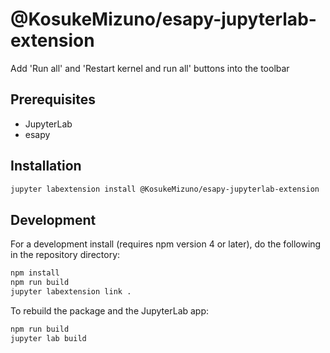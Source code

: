 # @KosukeMizuno/esapy-jupyterlab-extension

Add 'Run all' and 'Restart kernel and run all' buttons into the toolbar


## Prerequisites

* JupyterLab
* esapy

## Installation

```bash
jupyter labextension install @KosukeMizuno/esapy-jupyterlab-extension
```

## Development

For a development install (requires npm version 4 or later), do the following in the repository directory:

```bash
npm install
npm run build
jupyter labextension link .
```

To rebuild the package and the JupyterLab app:

```bash
npm run build
jupyter lab build
```

